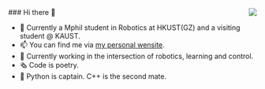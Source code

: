 <img align="right" src='https://github-readme-stats.vercel.app/api?username=yubinwang11&show_icons=true&title_color=fff&icon_color=79ff97&text_color=9f9f9f&bg_color=151515&hide=["contribs"]'>
### Hi there 👋

- 🌱 Currently a Mphil student in Robotics at HKUST(GZ) and a visiting student @ KAUST.
- 📫 You can find me via [my personal wensite](https://yubinwang11.github.io/).
- 🔭 Currently working in the intersection of robotics, learning and control.
- 🗞 Code is poetry.
- 🔨 Python is captain. C++ is the second mate. 

<!--START_SECTION:waka-->
<!--END_SECTION:waka-->



